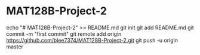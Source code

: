 # MAT128B-Project-2

echo "# MAT128B-Project-2" >> README.md
git init
git add README.md
git commit -m "first commit"
git remote add origin https://github.com/blee7374/MAT128B-Project-2.git
git push -u origin master
